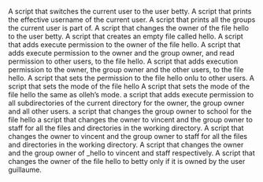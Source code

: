 A script that switches the current user to the user betty.
A script that prints the effective username of the current user.
A script that prints all the groups the current user is part of.
A script that changes the owner of the file hello to the user betty.
A script that creates an empty file called hello.
A script that adds execute permission to the owner of the file hello.
A script that adds execute permission to the owner and the group owner, and read permission to other users, to the file hello.
A script that adds execution permission to the owner, the group owner and the other users, to the file hello.
A script that sets the permission to the file hello onlu to other users.
A script that sets the mode of the file hello
A script that sets the mode of the file hello the same as olleh’s mode.
 a script that adds execute permission to all subdirectories of the current directory for the owner, the group owner and all other users.
 a script that changes the group owner to school for the file hello
a script that changes the owner to vincent and the group owner to staff for all the files and directories in the working directory.
A script that changes the owner to vincent and the group owner to staff for all the files and directories in the working directory.
A script that changes the owner and the group owner of _hello to vincent and staff respectively.
A script that changes the owner of the file hello to betty only if it is owned by the user guillaume.
